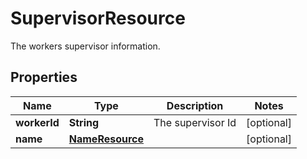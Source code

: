 

# SupervisorResource

The workers supervisor information.

## Properties

| Name | Type | Description | Notes |
|------------ | ------------- | ------------- | -------------|
|**workerId** | **String** | The supervisor Id |  [optional] |
|**name** | [**NameResource**](NameResource.md) |  |  [optional] |



